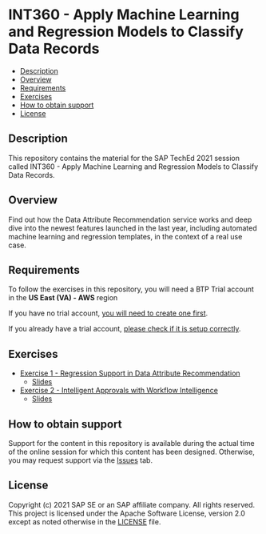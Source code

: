 # INT360 - Apply Machine Learning and Regression Models to Classify Data Records

<!-- toc -->

* [Description](#description)
* [Overview](#overview)
* [Requirements](#requirements)
* [Exercises](#exercises)
* [How to obtain support](#how-to-obtain-support)
* [License](#license)

<!-- Regenerate with "pre-commit run -a markdown-toc" -->

<!-- tocstop -->

## Description

This repository contains the material for the SAP TechEd 2021 session called INT360 - Apply Machine
Learning and Regression Models to Classify Data Records.  

## Overview

Find out how the Data Attribute Recommendation service works and deep dive into the newest features
launched in the last year, including automated machine learning and regression templates, in the
context of a real use case.

## Requirements

To follow the exercises in this repository, you will need a BTP Trial account in the
**US East (VA) - AWS** region

If you have no trial account,
[you will need to create one first](docs/markdown/create_trial_account.md).

If you already have a trial account,
[please check if it is setup correctly](docs/markdown/check_existing_trial_account.md).

## Exercises

* [Exercise 1 - Regression Support in Data Attribute Recommendation](exercises/ex1/)
  * [Slides](/Teched2021-INT360-DataAttributeRecommendation.pdf)
* [Exercise 2 - Intelligent Approvals with Workflow Intelligence](exercises/ex2/)
  * [Slides](/TechEd2021-INT360-WorkflowIntelligence.pdf)

## How to obtain support

Support for the content in this repository is available during the actual time of the online session
for which this content has been designed. Otherwise, you may request support via the
[Issues](../../issues) tab.

## License

Copyright (c) 2021 SAP SE or an SAP affiliate company. All rights reserved. This project is licensed
under the Apache Software License, version 2.0 except as noted otherwise in the
[LICENSE](LICENSES/Apache-2.0.txt) file.
